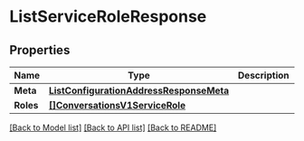 # ListServiceRoleResponse

## Properties

Name | Type | Description | Notes
------------ | ------------- | ------------- | -------------
**Meta** | [**ListConfigurationAddressResponseMeta**](ListConfigurationAddressResponseMeta.md) |  |[optional] 
**Roles** | [**[]ConversationsV1ServiceRole**](ConversationsV1ServiceRole.md) |  |[optional] 

[[Back to Model list]](../README.md#documentation-for-models) [[Back to API list]](../README.md#documentation-for-api-endpoints) [[Back to README]](../README.md)


